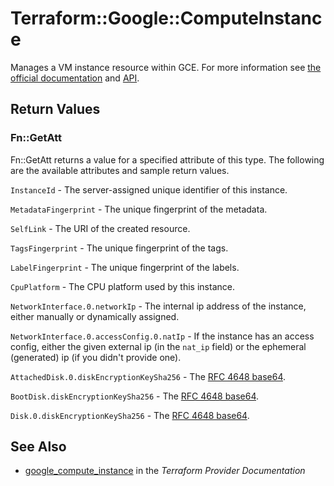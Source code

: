 # Terraform::Google::ComputeInstance

Manages a VM instance resource within GCE. For more information see
[the official documentation](https://cloud.google.com/compute/docs/instances)
and
[API](https://cloud.google.com/compute/docs/reference/latest/instances).

## Return Values

### Fn::GetAtt

Fn::GetAtt returns a value for a specified attribute of this type. The following are the available attributes and sample return values.

`InstanceId` - The server-assigned unique identifier of this instance.

`MetadataFingerprint` - The unique fingerprint of the metadata.

`SelfLink` - The URI of the created resource.

`TagsFingerprint` - The unique fingerprint of the tags.

`LabelFingerprint` - The unique fingerprint of the labels.

`CpuPlatform` - The CPU platform used by this instance.

`NetworkInterface.0.networkIp` - The internal ip address of the instance, either manually or dynamically assigned.

`NetworkInterface.0.accessConfig.0.natIp` - If the instance has an access config, either the given external ip (in the `nat_ip` field) or the ephemeral (generated) ip (if you didn't provide one).

`AttachedDisk.0.diskEncryptionKeySha256` - The [RFC 4648 base64](https://tools.ietf.org/html/rfc4648#section-4).

`BootDisk.diskEncryptionKeySha256` - The [RFC 4648 base64](https://tools.ietf.org/html/rfc4648#section-4).

`Disk.0.diskEncryptionKeySha256` - The [RFC 4648 base64](https://tools.ietf.org/html/rfc4648#section-4).

## See Also

* [google_compute_instance](https://www.terraform.io/docs/providers/google/r/compute_instance.html) in the _Terraform Provider Documentation_